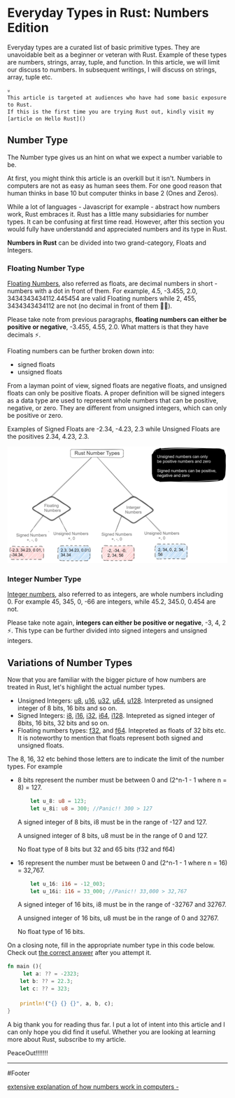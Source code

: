 # Everyday Types in Rust: Numbers Edition

Everyday types are a curated list of basic primitive types. They are unavoidable beit as a beginner or veteran with Rust. Example of these types are numbers, strings, array, tuple, and function. In this article, we will limit our discuss to numbers. In subsequent writings, I will discuss on strings, array, tuple etc.

> 
    💀
    This article is targeted at audiences who have had some basic exposure to Rust.
    If this is the first time you are trying Rust out, kindly visit my [article on Hello Rust]()

   


## Number Type
The Number type gives us an hint on what we expect a number variable to be. 

At first, you might think this article is an overkill but it isn't. Numbers in computers are not as easy as human sees them. For one good reason that human thinks in base 10 but computer thinks in base 2 (Ones and Zeros).

While a lot of languages - Javascript for example - abstract how numbers work, Rust embraces it. Rust has a little many subsidiaries for number types. It can be confusing at first time read. However, after this section you would fully have understandd and appreciated numbers and its type in Rust.

**Numbers in Rust** can be divided into two grand-category, Floats and Integers.

### Floating Number Type

[Floating Numbers](https://www.freecodecamp.org/news/floating-point-definition/), also referred as floats, are decimal numbers in short - numbers with a dot in front of them. For example, 4.5, -3.455, 2.0, 3434343434112.445454 are valid Floating numbers while 2, 455, 3434343434112 are not (no decimal in front of them 🤷‍♀️).

Please take note from previous paragraphs, **floating numbers can either be positive or negative**, -3.455, 4.55, 2.0. What matters is that they have decimals ⚡. 

Floating numbers can be further broken down into:
- signed floats
- unsigned floats

From a layman point of view, signed floats are negative floats, and unsigned floats can only be positive floats. A proper definition will be signed integers as a data type are used to represent whole numbers that can be positive, negative, or zero. They are different from unsigned integers, which can only be positive or zero.

Examples of Signed Floats are -2.34, -4.23, 2.3 while Unsigned Floats are the positives 2.34, 4.23, 2.3.

![rust number types grand category](./rust_number_types_category.png)

### Integer Number Type
[Integer numbers](https://www.freecodecamp.org/news/integer-definition/), also referred to as integers, are whole numbers including 0. For example 45, 345, 0, -66 are integers, while 45.2, 345.0, 0.454 are not.

Please take note again, **integers can either be positive or negative**, -3, 4, 2 ⚡. This type can be further divided into signed integers and unsigned integers.


## Variations of Number Types
Now that you are familiar with the bigger picture of how numbers are treated in Rust, let's highlight the actual number types.
- Unsigned Integers: 
[u8](https://doc.rust-lang.org/std/primitive.u8.html), 
[u16](https://doc.rust-lang.org/std/primitive.u16.html), 
[u32](https://doc.rust-lang.org/std/primitive.u32.html), 
[u64](https://doc.rust-lang.org/std/primitive.u64.html), 
[u128](https://doc.rust-lang.org/std/primitive.u128.html). Interpreted as unsigned integer of 8 bits, 16 bits and so on.
- Signed Integers: 
[i8](https://doc.rust-lang.org/std/primitive.i8.html), 
[i16](https://doc.rust-lang.org/std/primitive.i16.html), 
[i32](https://doc.rust-lang.org/std/primitive.i32.html), 
[i64](https://doc.rust-lang.org/std/primitive.i64.html), 
[i128](https://doc.rust-lang.org/std/primitive.i128.html). Intepreted as signed integer of 8bits, 16 bits, 32 bits and so on.
- Floating numbers types: 
[f32](https://doc.rust-lang.org/std/primitive.f32.html), and 
[f64](https://doc.rust-lang.org/std/primitive.f64.html). Intepreted as floats of 32 bits etc. It is noteworthy to mention that floats represent both signed and unsigned floats.

The 8, 16, 32 etc behind those letters are to indicate the limit of the number types. For example
- 8 bits represent the number must be between 0 and (2^n-1 - 1 where n = 8) = 127.
    ```rust
        let u_8: u8 = 123;
        let u_8i: u8 = 300; //Panic!! 300 > 127
    ```
    A signed integer of 8 bits, i8 must be in the range of -127 and 127.

    A unsigned integer of 8 bits, u8 must be in the range of 0 and 127.

    No float type of 8 bits but 32 and 65 bits (f32 and f64)

- 16 represent the number must be between 0 and (2^n-1 - 1 where n = 16) = 32,767.
    ```rust
        let u_16: i16 = -12_003;
        let u_16i: i16 = 33_000; //Panic!! 33,000 > 32,767
    ```
    A signed integer of 16 bits, i8 must be in the range of -32767 and 32767.

    A unsigned integer of 16 bits, u8 must be in the range of 0 and 32767.

    No float type of 16 bits.

On a closing note, fill in the appropriate number type in this code below. Check out [the correct answer](https://play.rust-lang.org/?version=stable&mode=debug&edition=2021&gist=1f09d46ad675413cb4f18ed33e9b68ab) after you attempt it.

```rust
fn main (){
     let a: ?? = -2323;
    let b: ?? = 22.3;
    let c: ?? = 323;
    
    println!("{} {} {}", a, b, c);
}
```

A big thank you for reading thus far. I put a lot of intent into this article and I can only hope you did find it useful. Whether you are looking at learning more about Rust, subscribe to my article.

PeaceOut!!!!!!!
***********************************
\#Footer

[extensive explanation of how numbers work in computers -](https://www.practicaldatascience.org/html/ints_and_floats.html#:~:text=Broadly%20speaking%2C%20computers%20have%20two%20ways%20of%20representing,decimal%20points.%20That%20is%20true%20to%20a%20point)
